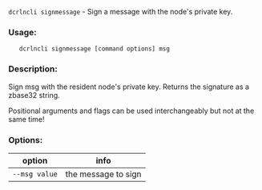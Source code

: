 `dcrlncli signmessage` - Sign a message with the node's private key.

### Usage:
```
   dcrlncli signmessage [command options] msg
```

### Description:
   
  Sign msg with the resident node's private key.
  Returns the signature as a zbase32 string.

  Positional arguments and flags can be used interchangeably but not at the same time!

### Options:
|option|info|
|--|--|
|`--msg value`|  the message to sign|
